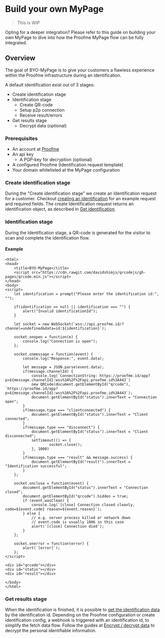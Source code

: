# Build your own MyPage

> This is WIP

Opting for a deeper integration?
Please refer to this guide on building your own MyPage to dive into how the Proofme MyPage flow can be fully integrated.

## Overview

The goal of BYO-MyPage is to give your customers a flawless experience within the Proofme infrastructure during an identification.

A default identification exist out of 3 stages:
* Create identification stage
* Identification stage
  * Create QR-code
  * Setup p2p connection
  * Receive result/errors
* Get results stage
  * Decrypt data (optional)

### Prerequisites
* An account at [Proofme](dashboard.proofme.id)
* An api key
  * A PGP-key for decryption (optional)
* A configured Proofme (Identification request template)
* Your domain whitelisted at the MyPage configuration

### Create identification stage

During the "Create identification stage" we create an Identification request for a customer.
Checkout [creating an identification](/api/v1/identification/post_identification.md) for an example request and required fields.
The create Identification request returns an identification object, as described in [Get identification](/api/v1/identification/get_identification.md).

### Identification stage

During the Identification stage, a QR-code is generated for the visitor to scan and complete the identification flow.

#### Example

```
<html>
<head>
    <title>BYO-MyPage</title>
    <script src="https://cdn.rawgit.com/davidshimjs/qrcodejs/gh-pages/qrcode.min.js"></script>
</head>
<body>
<script>
    let identification = prompt("Please enter the identification id:", "");

    if(identification == null || identification === "") {
        alert("Invalid identificationId");
    }

    let socket = new WebSocket(`wss://api.proofme.id/?channel=undefined&data=id:${identification}`);

    socket.onopen = function(e) {
        console.log("Connection is open");
    };

    socket.onmessage = function(event) {
        console.log("Response:", event.data);

        let message = JSON.parse(event.data);
        if(message.channelId) {
            console.log(`ConnectionString: https://proofme.id/app?p=${message.channelId}:wss%3A%2F%2Fapi.proofme.id%3A443`)
            new QRCode(document.getElementById("qrcode"), `https://proofme.id/app?p=${message.channelId}:wss%3A%2F%2Fapi.proofme.id%3A443`);
            document.getElementById("status").innerText = "Connection open";
        }
        if(message.type === "clientconnected") {
            document.getElementById("status").innerText = "Client connected";
        }
        if(message.type === "disconnect") {
            document.getElementById("status").innerText = "Client disconnected";
            setTimeout(() => {
                    socket.close();
            }, 1000)
        }
        if(message.type === "result" && message.success) {
            document.getElementById("result").innerText = "Identification successful";
        }
    };

    socket.onclose = function(event) {
        document.getElementById("status").innerText = "Connection closed";
        document.getElementById("qrcode").hidden = true;
        if (event.wasClean) {
            console.log(`[close] Connection closed cleanly, code=${event.code} reason=${event.reason}`);
        } else {
            // e.g. server process killed or network down
            // event.code is usually 1006 in this case
            alert('[close] Connection died');
        }
    };

    socket.onerror = function(error) {
        alert(`[error]`);
    };
</script>

<div id="qrcode"></div>
<div id="status"></div>
<div id="result"></div>

</body>
</html>
```

### Get results stage

When the identification is finished, it is possible to [get the identification data](/api/v1/identification/get_identification_data.md) by the identification id.
Depending on the Proofme configuration or create identification config, a webhook is triggered with an identification id, to simplify the fetch data flow.
Follow the guides at [Encrypt / decrypt data](/encryption/overview.md) to decrypt the personal identifiable information.



